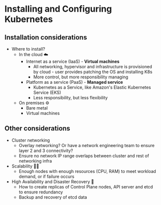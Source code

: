 # Installing and Configuring Kubernetes

## Installation considerations

- Where to install?
    - In the cloud ☁️
        - Internet as a service (IaaS) - **Virtual machines**
            - All networking, hypervisor and infrastructure is provisioned by cloud - user provides patching the OS and installing K8s
            - More control, but more responsibility managing
        - Platform as a service (PaaS) - **Managed service**
            - Kubernetes as a Service, like Amazon's Elastic Kubernetes Service (EKS) 
            - Less responsibility, but less flexibility
    - On premises ⚙️
        - Bare metal
        - Virtual machines

## Other considerations

- Cluster networking
    - Overlay networking? Or have a network engineering team to ensure layer 2 and 3 connectivity?
    - Ensure no network IP range overlaps between cluster and rest of networking infra
- Scalability 🧗‍♀️
    - Enough nodes with enough resources (CPU, RAM) to meet workload demand, or if failure occurs
- High Availability and Disaster Recovery 💩
    - How to create replicas of Control Plane nodes, API server and etcd to ensure redundancy
    - Backup and recovery of etcd data